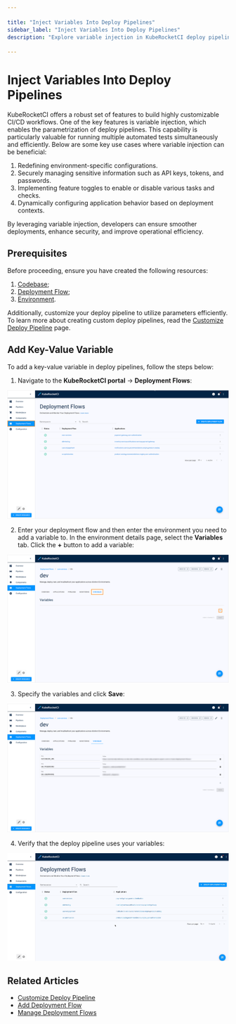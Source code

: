 ```yaml
---

title: "Inject Variables Into Deploy Pipelines"
sidebar_label: "Inject Variables Into Deploy Pipelines"
description: "Explore variable injection in KubeRocketCI deploy pipelines for dynamic configuration, secure data management, and efficient automated testing."

---
```

<!-- markdownlint-disable MD025 -->

# Inject Variables Into Deploy Pipelines

<head>
  <link rel="canonical" href="https://docs.kuberocketci.io/docs/user-guide/cd-pipeline-variables-injection/" />
</head>

KubeRocketCI offers a robust set of features to build highly customizable CI/CD workflows. One of the key features is variable injection, which enables the parametrization of deploy pipelines.
This capability is particularly valuable for running multiple automated tests simultaneously and efficiently. Below are some key use cases where variable injection can be beneficial:

1. Redefining environment-specific configurations.
2. Securely managing sensitive information such as API keys, tokens, and passwords.
3. Implementing feature toggles to enable or disable various tasks and checks.
4. Dynamically configuring application behavior based on deployment contexts.

By leveraging variable injection, developers can ensure smoother deployments, enhance security, and improve operational efficiency.

## Prerequisites

Before proceeding, ensure you have created the following resources:

1. [Codebase](../user-guide/add-application.md);
2. [Deployment Flow](../user-guide/add-cd-pipeline.md);
3. [Environment](../user-guide/manage-environments.md#add-a-new-environment).

Additionally, customize your deploy pipeline to utilize parameters efficiently. To learn more about creating custom deploy pipelines, read the [Customize Deploy Pipeline](../operator-guide/cd/customize-deploy-pipeline.md) page.

## Add Key-Value Variable

To add a key-value variable in deploy pipelines, follow the steps below:

1. Navigate to the **KubeRocketCI portal** -> **Deployment Flows**:

  ![Deployment Flows section](../assets/user-guide/deployment-flows-page.png "Deployment Flows section")

2. Enter your deployment flow and then enter the environment you need to add a variable to. In the environment details page, select the **Variables** tab. Click the **+** button to add a variable:

  ![Variables tab](../assets/user-guide/variables-tab.png "Variables tab")

3. Specify the variables and click **Save**:

  ![Variables populated](../assets/user-guide/add-variables.png "Variables populated")

4. Verify that the deploy pipeline uses your variables:

  ![Variables demonstration](../assets/user-guide/variables.gif "Variables demonstration")

## Related Articles

* [Customize Deploy Pipeline](../operator-guide/cd/customize-deploy-pipeline.md)
* [Add Deployment Flow](../user-guide/add-cd-pipeline.md)
* [Manage Deployment Flows](../user-guide/manage-environments.md)
